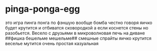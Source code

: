 # pinga-ponga-egg
это игра пинга понга по фэншую вообще бомба честно говоря яичко будет крутится и отбиватся сковородкой а если коснется стены но разобьется. Весело с друзьями в микроволновая печь на диване
##фишка бешельме мешельме##
смешные спрайты
яичко крутится веселье мутится
очень простая казуальная
